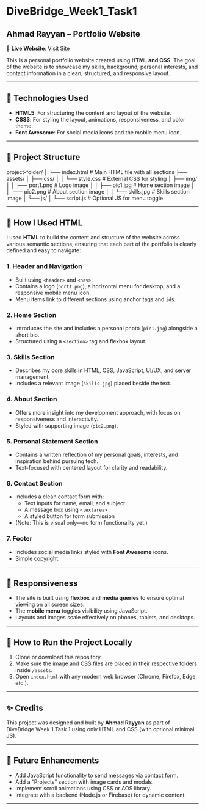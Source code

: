 # DiveBridge_Week1_Task1  
## Ahmad Rayyan – Portfolio Website

🔗 **Live Website**: [Visit Site](https://dive-bridge-week1-task1.vercel.app/)

This is a personal portfolio website created using **HTML and CSS**. The goal of the website is to showcase my skills, background, personal interests, and contact information in a clean, structured, and responsive layout.

---

## 🔧 Technologies Used

- **HTML5**: For structuring the content and layout of the website.
- **CSS3**: For styling the layout, animations, responsiveness, and color theme.
- **Font Awesome**: For social media icons and the mobile menu icon.

---

## 📁 Project Structure

project-folder/
│
├── index.html # Main HTML file with all sections
├── assets/
│ ├── css/
│ │ └── style.css # External CSS for styling
│ ├── img/
│ │ ├── port1.png # Logo image
│ │ ├── pic1.jpg # Home section image
│ │ ├── pic2.png # About section image
│ │ └── skills.jpg # Skills section image
│ └── js/
│ └── script.js # Optional JS for menu toggle

---

## 📑 How I Used HTML

I used **HTML** to build the content and structure of the website across various semantic sections, ensuring that each part of the portfolio is clearly defined and easy to navigate:

### 1. **Header and Navigation**
- Built using `<header>` and `<nav>`.
- Contains a logo (`port1.png`), a horizontal menu for desktop, and a responsive mobile menu icon.
- Menu items link to different sections using anchor tags and `id`s.

### 2. **Home Section**
- Introduces the site and includes a personal photo (`pic1.jpg`) alongside a short bio.
- Structured using a `<section>` tag and flexbox layout.

### 3. **Skills Section**
- Describes my core skills in HTML, CSS, JavaScript, UI/UX, and server management.
- Includes a relevant image (`skills.jpg`) placed beside the text.

### 4. **About Section**
- Offers more insight into my development approach, with focus on responsiveness and interactivity.
- Styled with supporting image (`pic2.png`).

### 5. **Personal Statement Section**
- Contains a written reflection of my personal goals, interests, and inspiration behind pursuing tech.
- Text-focused with centered layout for clarity and readability.

### 6. **Contact Section**
- Includes a clean contact form with:
  - Text inputs for name, email, and subject
  - A message box using `<textarea>`
  - A styled button for form submission
- (Note: This is visual only—no form functionality yet.)

### 7. **Footer**
- Includes social media links styled with **Font Awesome** icons.
- Simple copyright.

---

## 📱 Responsiveness

- The site is built using **flexbox** and **media queries** to ensure optimal viewing on all screen sizes.
- The **mobile menu** toggles visibility using JavaScript.
- Layouts and images scale effectively on phones, tablets, and desktops.

---

## 🚀 How to Run the Project Locally

1. Clone or download this repository.
2. Make sure the image and CSS files are placed in their respective folders inside `/assets`.
3. Open `index.html` with any modern web browser (Chrome, Firefox, Edge, etc.).

---

## ✨ Credits

This project was designed and built by **Ahmad Rayyan** as part of DiveBridge Week 1 Task 1 using only HTML and CSS (with optional minimal JS).

---

## 📌 Future Enhancements

- Add JavaScript functionality to send messages via contact form.
- Add a “Projects” section with image cards and modals.
- Implement scroll animations using CSS or AOS library.
- Integrate with a backend (Node.js or Firebase) for dynamic content.

---

